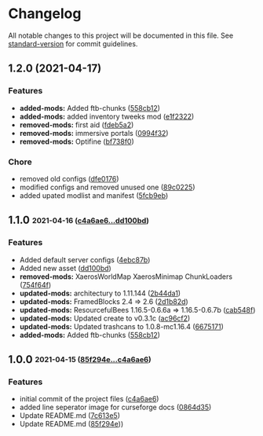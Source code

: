 # Changelog

All notable changes to this project will be documented in this file. See [standard-version](https://github.com/conventional-changelog/standard-version) for commit guidelines.

## 1.2.0 (2021-04-17)


### Features

* **added-mods:** Added ftb-chunks ([558cb12](https://github.com/lyssar/lyscrafters-modpack/commit/558cb1233d7b988b8015512133c126731fabcb53))
* **added-mods:** added inventory tweeks mod ([e1f2322](https://github.com/lyssar/lyscrafters-modpack/commit/e1f2322b2c9d0859ab087b3c7f7cacb1b5a1310b))
* **removed-mods:** first aid ([fdeb5a2](https://github.com/lyssar/lyscrafters-modpack/commit/fdeb5a2adc075fc59c773e7c59190db678cf56b4))
* **removed-mods:** immersive portals ([0994f32](https://github.com/lyssar/lyscrafters-modpack/commit/0994f320822b4f668ec757c71bbb217de4187c99))
* **removed-mods:** Optifine ([bf738f0](https://github.com/lyssar/lyscrafters-modpack/commit/bf738f0acaea67d2358adbbf33abe41caec13835))

### Chore

* removed old configs ([dfe0176](https://github.com/lyssar/lyscrafters-modpack/commit/dfe01760fdeabee7ba7f48b465301796d2e0b38b))
* modified configs and removed unused one ([89c0225](https://github.com/lyssar/lyscrafters-modpack/commit/89c0225c58a0e1708907487b62fca1d1c368fd2d))
* added upated modlist and manifest ([5fcb9eb](https://github.com/lyssar/lyscrafters-modpack/commit/5fcb9ebb727a9bd507ba79ac56b4de9a5b61d03e))

## **1.1.0** <sub><sup>2021-04-16 ([c4a6ae6...dd100bd](https://github.com/ACCOUNT/REPOSITORY/compare/c4a6ae6...dd100bd?diff=split))</sup></sub>

### Features

* Added default server configs ([4ebc87b](https://github.com/lyssar/lyscrafters-modpack/commit/4ebc87b18a9ad3fe9ede5144e216b1ac508b0f01))
* Added new asset ([dd100bd](https://github.com/lyssar/lyscrafters-modpack/commit/dd100bdab90e6416d52088b7cdda6983940f7d5b))
* **removed-mods:** XaerosWorldMap XaerosMinimap ChunkLoaders ([754f64f](https://github.com/lyssar/lyscrafters-modpack/commit/754f64f0079f74f0228f6c82f18f850a0cb34deb))
* **updated-mods:** architectury to 1.11.144 ([2b44da1](https://github.com/lyssar/lyscrafters-modpack/commit/2b44da13ad0df4647869600c94c1065cf10fd841))
* **updated-mods:** FramedBlocks 2.4 => 2.6 ([2d1b82d](https://github.com/lyssar/lyscrafters-modpack/commit/2d1b82d82fd6a6c8af9fb4711f413ab6afe21e50))
* **updated-mods:** ResourcefulBees 1.16.5-0.6.6a => 1.16.5-0.6.7b ([cab548f](https://github.com/lyssar/lyscrafters-modpack/commit/cab548f0189df4e459b41bb688efc3db0273ddb0))
* **updated-mods:** Updated create to v0.3.1c ([ac96cf2](https://github.com/lyssar/lyscrafters-modpack/commit/ac96cf2b12c831cacbcc153b74218f2836aa2d39))
* **updated-mods:** Updated trashcans to 1.0.8-mc1.16.4 ([6675171](https://github.com/lyssar/lyscrafters-modpack/commit/66751710be972910a23beb2fdef9fc0ceb40241b))
* **added-mods:** Added ftb\-chunks ([558cb12](https://github.com/ACCOUNT/REPOSITORY/commit/558cb12))


## **1.0.0** <sub><sup>2021-04-15 ([85f294e...c4a6ae6](https://github.com/ACCOUNT/REPOSITORY/compare/c4a6ae6...85f294e?diff=split))</sup></sub>

### Features
* initial commit of the project files ([c4a6ae6](https://github.com/lyssar/lyscrafters-modpack/commit/c4a6ae61239cb77dd4304cf2b08301118d7c5a97))
* added line seperator image for curseforge docs ([0864d35](https://github.com/lyssar/lyscrafters-modpack/commit/0864d359a3eb315ca5b60c97a6ac554a97b0d87d))
* Update README\.md ([7c613e5](https://github.com/ACCOUNT/REPOSITORY/commit/7c613e5))
* Update README\.md ([85f294e](https://github.com/ACCOUNT/REPOSITORY/commit/85f294e)))
